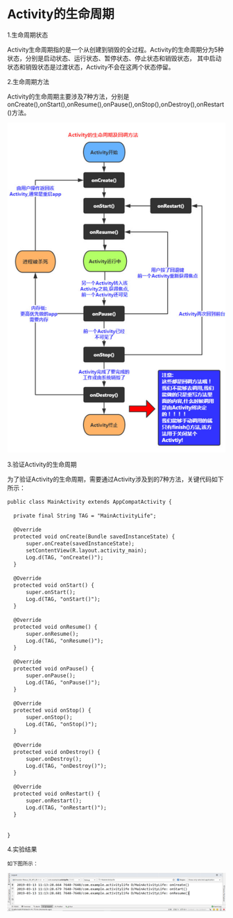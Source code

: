 # Activity的生命周期

1.生命周期状态

  Activity生命周期指的是一个从创建到销毁的全过程。Activity的生命周期分为5种状态，分别是启动状态、运行状态、暂停状态、停止状态和销毁状态，
  其中启动状态和销毁状态是过渡状态，Activity不会在这两个状态停留。

2.生命周期方法

  Activity的生命周期主要涉及7种方法，分别是onCreate(),onStart(),onResume(),onPause(),onStop(),onDestroy(),onRestart()方法。
  
  ![Image text](https://raw.githubusercontent.com/1045896802/ActivityLife/master/img/1.png)
  
3.验证Activity的生命周期
  
  为了验证Activity的生命周期，需要通过Activity涉及到的7种方法，关键代码如下所示：

    public class MainActivity extends AppCompatActivity {

      private final String TAG = "MainActivityLife";

      @Override
      protected void onCreate(Bundle savedInstanceState) {
          super.onCreate(savedInstanceState);
          setContentView(R.layout.activity_main);
          Log.d(TAG, "onCreate()");
      }

      @Override
      protected void onStart() {
          super.onStart();
          Log.d(TAG, "onStart()");
      }

      @Override
      protected void onResume() {
          super.onResume();
          Log.d(TAG, "onResume()");
      }

      @Override
      protected void onPause() {
          super.onPause();
          Log.d(TAG, "onPause()");
      }

      @Override
      protected void onStop() {
          super.onStop();
          Log.d(TAG, "onStop()");
      }

      @Override
      protected void onDestroy() {
          super.onDestroy();
          Log.d(TAG, "onDestroy()");
      }

      @Override
      protected void onRestart() {
          super.onRestart();
          Log.d(TAG, "onRestart()");
      }


    }

4.实验结果
    
    如下图所示：
![Image text](https://raw.githubusercontent.com/1045896802/ActivityLife/master/img/2.png)
